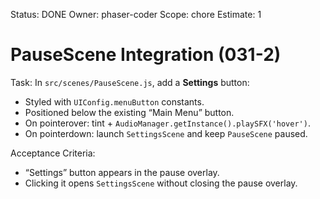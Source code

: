 Status: DONE
Owner: phaser-coder
Scope: chore
Estimate: 1

# PauseScene Integration (031-2)

Task: In `src/scenes/PauseScene.js`, add a **Settings** button:
- Styled with `UIConfig.menuButton` constants.
- Positioned below the existing “Main Menu” button.
- On pointerover: tint + `AudioManager.getInstance().playSFX('hover')`.
- On pointerdown: launch `SettingsScene` and keep `PauseScene` paused.

Acceptance Criteria:
- “Settings” button appears in the pause overlay.
- Clicking it opens `SettingsScene` without closing the pause overlay.